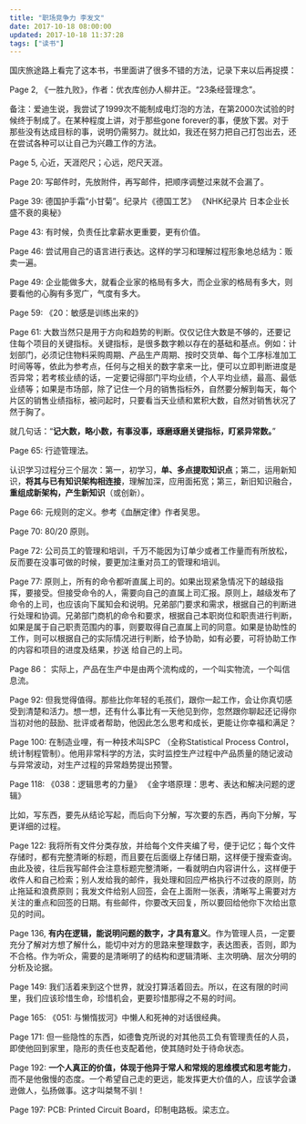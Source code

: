 ```yaml
---
title: "职场竞争力 李发文"
date: 2017-10-18 08:00:00
updated: 2017-10-18 11:37:28
tags: ["读书"]
---
```

国庆旅途路上看完了这本书，书里面讲了很多不错的方法，记录下来以后再捉摸：
  
Page 2, 《一胜九败》，作者：优衣库创办人柳井正。“23条经营理念”。
  
备注：爱迪生说，我尝试了1999次不能制成电灯泡的方法，在第2000次试验的时候终于制成了。在某种程度上讲，对于那些gone forever的事，便放下罢。对于那些没有达成目标的事，说明仍需努力。就比如，我还在努力把自己打包出去，还在尝试各种可以让自己为兴趣工作的方法。
  
Page 5, 心近，天涯咫尺；心远，咫尺天涯。
  
Page 20: 写邮件时，先放附件，再写邮件，把顺序调整过来就不会漏了。
  
Page 39: 德国护手霜“小甘菊”。纪录片《德国工艺》  《NHK纪录片 日本企业长盛不衰的奥秘》
  
Page 43: 有时候，负责任比拿薪水更重要，更有价值。
  
Page 46: 尝试用自己的语言进行表达。这样的学习和理解过程形象地总结为：贩卖一遍。
  
Page 49: 企业能做多大，就看企业家的格局有多大，而企业家的格局有多大，则要看他的心胸有多宽广，气度有多大。
  
Page 59: 《20：敏感是训练出来的》
  
Page 61: 大数当然只是用于方向和趋势的判断。仅仅记住大数是不够的，还要记住每个项目的关键指标。关键指标，是很多数字赖以存在的基础和基点。例如：计划部门，必须记住物料采购周期、产品生产周期、按时交货单、每个工序标准加工时间等等，依此为参考点，任何与之相关的数字拿来一比，便可以立即判断进度是否异常；若考核业绩的话，一定要记得部门平均业绩，个人平均业绩，最高、最低业绩等；如果是市场部，除了记住一个月的销售指标外，自然要分解到每天，每个片区的销售业绩指标，被问起时，只要看当天业绩和累积大数，自然对销售状况了然于胸了。
  
就几句话：“**记大数，略小数，有事没事，琢磨琢磨关键指标，盯紧异常数。**”
  
Page 65: 行迹管理法。
  
认识学习过程分三个层次：第一，初学习，**单、多点提取知识点**；第二，运用新知识，**将其与已有知识架构相连接**，理解加深，应用面拓宽；第三，新旧知识融合，**重组成新架构，产生新知识**（或创新）。
  
Page 66: 元规则的定义。参考《血酬定律》作者吴思。
  
Page 70: 80/20 原则。  
  
Page 72: 公司员工的管理和培训，千万不能因为订单少或者工作量而有所放松，反而要在没事可做的时候，要更加注重对员工的管理和培训。
  
Page 77: 原则上，所有的命令都听直属上司的。如果出现紧急情况下的越级指挥，要接受。但接受命令的人，需要向自己的直属上司汇报。原则上，越级发布了命令的上司，也应该向下属知会和说明。兄弟部门要求和需求，根据自己的判断进行处理和协调。兄弟部门商机的命令和要求，根据自己本职岗位和职责进行判断，如果是属于自己职责范围内的事，则要取得自己直属上司的同意。如果是协助性的工作，则可以根据自己的实际情况进行判断，给予协助，如有必要，可将协助工作的内容和项目的进度及结果，抄送
给自己的上司。
  
Page 86： 实际上，产品在生产中是由两个流构成的，一个叫实物流，一个叫信息流。
  
Page 92: 但我觉得值得。那些比你年轻的毛孩们，跟你一起工作，会让你真切感受到清楚和活力。想一想，还有什么事比有一天他见到你，忽然跟你聊起还记得你当初对他的鼓励、批评或者帮助，他因此怎么思考和成长，更能让你幸福和满足？  
  
Page 100: 在制造业哩，有一种技术叫SPC （全称Statistical Process Control，统计制程管制）。他用非常科学的方法，实时监控生产过程中产品质量的随记波动与异常波动，对生产过程的异常趋势提出预警。
  
Page 118: 《038：逻辑思考的力量》 《金字塔原理：思考、表达和解决问题的逻辑》
  
比如，写东西，要先从结论写起，而后向下分解，写次要的东西，再向下分解，写更详细的过程。
  
Page 122: 我将所有文件分类存放，并给每个文件夹编了号，便于记忆；每个文件存储时，都有完整清晰的标题，而且要在后面缀上存储日期，这样便于搜索查询。由此及彼，往后我写邮件会注意标题完整清晰，一看就明白内容讲什么，这样便于收件人和自己检索；别人发给我的邮件，我处理和回应严格执行不过夜的原则，防止拖延和浪费原则；我发文件给别人回签，会在上面附一张表，清晰写上需要对方关注的重点和回签的日期。有些邮件，你要改天回复，所以要回给他你下次给出意见的时间。
  
Page 136, **有内在逻辑，能说明问题的数字，才具有意义**。作为管理人员，一定要充分了解对方想了解什么，能切中对方的思路来整理数字，表达图表，否则，即为不合格。作为听众，需要的是清晰明了的结构和逻辑清晰、主次明确、层次分明的分析及论据。
  
Page 149: 我们活着来到这个世界，就没打算活着回去。所以，在这有限的时间里，我们应该珍惜生命，珍惜机会，更要珍惜那得之不易的时间。
  
Page 165: 《051: 与懒惰拔河》中懒人和死神的对话很经典。
  
Page 171: 但一些隐性的东西，如德鲁克所说的对其他员工负有管理责任的人员，即使他回到家里，隐形的责任也支配着他，使其随时处于待命状态。
  
Page 192: **一个人真正的价值，体现于他异于常人和常规的思维模式和思考能力**，而不是他傲慢的态度。一个希望自己走的更远，能发挥更大价值的人，应该学会谦逊做人，弘扬做事。这才叫桀骜不驯！  
  
Page 197: PCB: Printed Circuit Board，印制电路板。梁志立。
  
